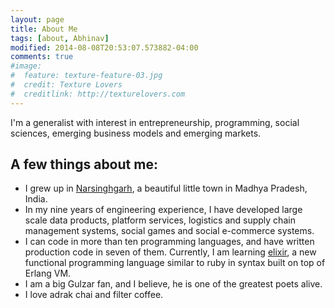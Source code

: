 ```yaml
---
layout: page
title: About Me
tags: [about, Abhinav]
modified: 2014-08-08T20:53:07.573882-04:00
comments: true
#image:
#  feature: texture-feature-03.jpg
#  credit: Texture Lovers
#  creditlink: http://texturelovers.com
---
```


I'm a generalist with interest in entrepreneurship, programming, social sciences, emerging business models and emerging markets.

## A few things about me:

* I grew up in [Narsinghgarh](http://en.wikipedia.org/wiki/Narsinghgarh,_Rajgarh), a beautiful little town in Madhya Pradesh, India.
* In my nine years of engineering experience, I have developed large scale data products, platform services, logistics and supply chain management systems, social games and social e-commerce systems. 
* I can code in more than ten programming languages, and have written production code in seven of them. Currently, I am learning [elixir](http://elixir-lang.org/), a new functional programming language similar to ruby in syntax built on top of Erlang VM.
* I am a big Gulzar fan, and I believe, he is one of the greatest poets alive.
* I love adrak chai and filter coffee.
